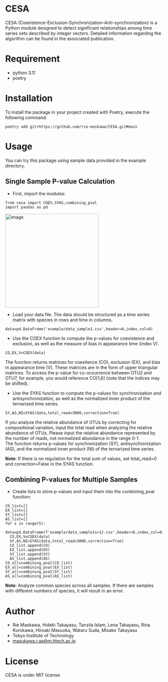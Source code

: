 # CESA
CESA (Coexistence-Exclusion-Synchronization-Anti-synchronization) is a Python module designed to detect significant relationships among time series sets described by integer vectors. Detailed information regarding the algorithm can be found in the associated publication.

# Requirement
* python 3.11
* poetry

# Installation
To install the package in your project created with Poetry, execute the following command:
```
poetry add git+https://github.com/rie-maskawa/CESA.git#main
```

# Usage

You can try this package using sample data provided in the example directory.

## Single Sample P-value Calculation
- First, import the modules:
```
from cesa import COEX,SYAS,combining_pval
import pandas as pd
```
<img width="299" alt="image" src="https://github.com/rie-maskawa/CESA/assets/84298724/eb6320ec-5271-47ee-91aa-49cdbd633bc1">

- Load your data file. The data should be structured as a time series matrix with species in rows and time in columns.
 ```
 data=pd.DataFrame('example/data_sample1.csv',header=0,index_col=0) 
 ```

- Use the COEX function to compute the p-values for coexistence and exclusion, as well as the measure of bias in appearance time (index V).
```
CO,EX,V=COEX(data)
```

The function returns matrices for coexitence (CO), exclusion (EX), and bias in appearance time (V). These matrices are in the form of upper triangular matrices. To access the p-value for co-occurrence between OTU2 and OTU7, for example, you would reference CO[1,6] (note that the indices may be shifted).

 - Use the SYAS function to compute the p-values for synchronization and antisynchronization, as well as the normalized inner product of the ternarized time series.
```
SY,AS,NI=SYAS(data,total_read=3000,correction=True)
```
If you analyze the relative abundance of OTUs by correcting for compositional variation, input the total read when analyzing the relative abundance of OTUs. Please input the relative abundance represented by the number of reads, not normalized abundance in the range 0-1.\
The function returns p-values for synchronization (SY), antisynchronization (AS), and the normalized inner product (NI) of the ternarized time series.

**Note**: If there is no regulation for the total sum of values, set total_read=0 and correction=False in the SYAS function.

## Combining P-values for Multiple Samples
- Create lists to store p-values and input them into the combining_pval function:
```
CO_list=[]
EX_list=[]
SY_list=[]
AS_list=[]
for s in range(S):
  data=pd.DataFrame(f'example/data_sample{s+1}.csv',header=0,index_col=0)
  CO,EX,V=COEX(data)
  SY,AS,NI=SYAS(data,total_read=3000,correction=True)
  CO_list.append(CO)
  EX_list.append(EX)
  SY_list.append(SY)
  AS_list.append(AS)
CO_all=combining_pval(CO_list)
EX_all=combining_pval(EX_list)
SY_all=combining_pval(SY_list)
AS_all=combining_pval(AS_list)
```
**Note**: Analyze common species across all samples. If there are samples with different numbers of species, it will result in an error.

# Author
* Rie Maskawa, Hideki Takayasu, Tanzila Islam, Lena Takayasu, Rina Kurokawa, Hiroaki Masuoka, Wataru Suda, Misako Takayasu
* Tokyo Institute of Technology
* masukawa.r.aa@m.titech.ac.jp

# License
CESA is under MIT license.
